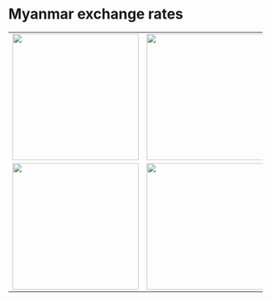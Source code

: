 # Myanmar exchange rates

<p align="center">
<table align="center">
       <tr>
          <td><img src="https://github.com/wyphyoe/android-kyats/blob/master/assets/view1.png" width="250"></td>
          <td><img src="https://github.com/wyphyoe/android-kyats/blob/master/assets/view2.png" width="250"></td>
          <td><img src="https://github.com/wyphyoe/android-kyats/blob/master/assets/view3.png" width="250"></td>
       </tr>
       <tr>
          <td><img src="https://github.com/wyphyoe/android-kyats/blob/master/assets/view4.png" width="250"></td>
          <td><img src="https://github.com/wyphyoe/android-kyats/blob/master/assets/view5.png" width="250"></td>
       </tr>
 </table>
</p>
